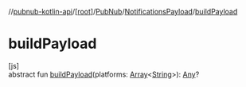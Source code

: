 //[pubnub-kotlin-api](../../../../index.md)/[[root]](../../index.md)/[PubNub](../index.md)/[NotificationsPayload](index.md)/[buildPayload](build-payload.md)

# buildPayload

[js]\
abstract fun [buildPayload](build-payload.md)(platforms: [Array](https://kotlinlang.org/api/core/kotlin-stdlib/kotlin/-array/index.html)&lt;[String](https://kotlinlang.org/api/core/kotlin-stdlib/kotlin/-string/index.html)&gt;): [Any](https://kotlinlang.org/api/core/kotlin-stdlib/kotlin/-any/index.html)?
